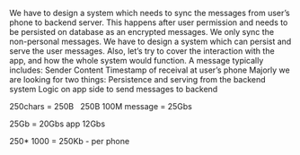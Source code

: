 We have to design a system which needs to sync the messages from user’s phone to backend server. This happens after user permission and needs to be persisted on database as an encrypted messages. We only sync the non-personal messages.
We have to design a system which can persist and serve the user messages. Also, let’s try to cover the interaction with the app, and how the whole system would function.
A message typically includes:
Sender
Content
Timestamp of receival at user’s phone
Majorly we are looking for two things:
Persistence and serving from the backend system
Logic on app side to send messages to backend

250chars = 250B  
250B
100M message = 25Gbs

25Gb = 20Gbs app
12Gbs

250\* 1000 = 250Kb - per phone
